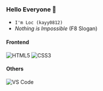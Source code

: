 ### Hello Everyone 👋

- `I'm Loc (kayy0812)`
-  _Nothing is Impossible_ (F8 Slogan)

#### Frontend
![HTML5](https://img.sdhields.io/badge/-HTML5-%23E44D27?logo=html5&logoColor=ffffff)
![CSS3](https://img.shields.io/badge/-CSS3-%231572B6?logo=css3)

#### Others
![VS Code](http://img.shields.io/badge/-VS%20Code-007ACC?logo=visual-studio-code&logoColor=ffffff)

